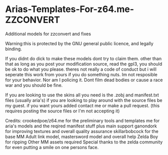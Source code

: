 # Arias-Templates-For-z64.me-ZZCONVERT
Additional models for zzconvert and fixes

Warning:this is protected by the GNU general public licence, and legally binding.

If you didnt do dick to make these models dont try to claim them. other than that as long as you post your modification source,
read the gpl3, you should be ok to do what you please. theres not really a code of conduct but i will seperate this work from yours
if you do something nuts. Im not resposible for your behavior. Nor am I policing it. Dont film dead bodies or cause a race war 
and you should be fine.

If you are looking to use the skins all you need is the .zobj and manifest.txt files (usually aria's)
if you are looking to play around with the source files be my guest.
if you want yours added contact me or make a pull request. (this requires posting the source files or I'm not accepting it)

Credits:
crookedpoe/z64.me for the preliminary tools and templates
me for aria's models and the reqired manifest stuff plus main support
ganondork for improving textures and overall quality assurance
skillarbobcock for the base MM Adult link model, mastersword model and overall help
Zelda Boy for ripping Other MM assets required
Special thanks to the zelda community for even putting a smile on one persons face.
